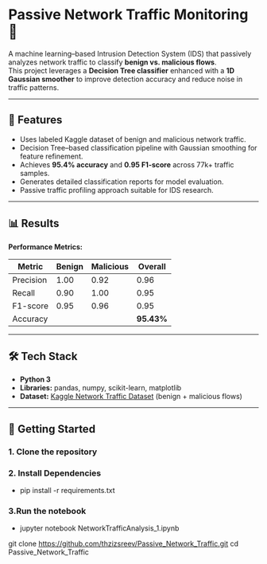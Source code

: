 # Passive Network Traffic Monitoring 🚦

A machine learning–based Intrusion Detection System (IDS) that passively analyzes network traffic to classify **benign vs. malicious flows**.  
This project leverages a **Decision Tree classifier** enhanced with a **1D Gaussian smoother** to improve detection accuracy and reduce noise in traffic patterns.

---

## 📌 Features
- Uses labeled Kaggle dataset of benign and malicious network traffic.
- Decision Tree–based classification pipeline with Gaussian smoothing for feature refinement.
- Achieves **95.4% accuracy** and **0.95 F1-score** across 77k+ traffic samples.
- Generates detailed classification reports for model evaluation.
- Passive traffic profiling approach suitable for IDS research.

---

## 📊 Results

**Performance Metrics:**

| Metric       | Benign | Malicious | Overall |
|--------------|--------|-----------|---------|
| Precision    | 1.00   | 0.92      | 0.96    |
| Recall       | 0.90   | 1.00      | 0.95    |
| F1-score     | 0.95   | 0.96      | 0.95    |
| Accuracy     |        |           | **95.43%** |

---

## 🛠 Tech Stack
- **Python 3**
- **Libraries:** pandas, numpy, scikit-learn, matplotlib
- **Dataset:** [Kaggle Network Traffic Dataset](https://www.kaggle.com/) (benign + malicious flows)

---

## 🚀 Getting Started

### 1. Clone the repository


### 2. Install Dependencies
- pip install -r requirements.txt

### 3.Run the notebook
- jupyter notebook NetworkTrafficAnalysis_1.ipynb


git clone https://github.com/thzizsreev/Passive_Network_Traffic.git
cd Passive_Network_Traffic
